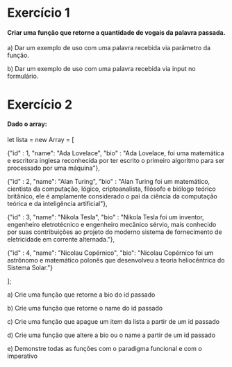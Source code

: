 # Exercício 1

#### Criar uma função que retorne a quantidade de vogais da palavra passada.

a) Dar um exemplo de uso com uma palavra recebida via parâmetro da função.

b) Dar um exemplo de uso com uma palavra recebida via input no formulário.


# Exercício 2

#### Dado o array:

let lista = new Array<Object> = [

{"id" : 1, "name": "Ada Lovelace", "bio" : "Ada Lovelace, foi uma matemática e escritora inglesa reconhecida por ter escrito o primeiro algoritmo para ser processado por uma máquina"},

{"id" : 2, "name": "Alan Turing", "bio" : "Alan Turing foi um matemático, cientista da computação, lógico, criptoanalista, filósofo e biólogo teórico britânico, ele é amplamente considerado o pai da ciência da computação teórica e da inteligência artificial"},

{"id" : 3, "name": "Nikola Tesla", "bio" : "Nikola Tesla foi um inventor, engenheiro eletrotécnico e engenheiro mecânico sérvio, mais conhecido por suas contribuições ao projeto do moderno sistema de fornecimento de eletricidade em corrente alternada."},

{"id" : 4, "name": "Nicolau Copérnico", "bio": "Nicolau Copérnico foi um astrônomo e matemático polonês que desenvolveu a teoria heliocêntrica do Sistema Solar."}

];

a) Crie uma função que retorne a bio do id passado

b) Crie uma função que retorne o name do id passado

c) Crie uma função que apague um item da lista a partir de um id passado

d) Crie uma função que altere a bio ou o name a partir de um id passado

e) Demonstre todas as funções com o paradigma funcional e com o imperativo
